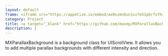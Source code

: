 ```yaml
---
layout: default
frame: <iframe src="https://appetize.io/embed/ae0xzmnbun1vz7e51pbr7v7hxg?device=iphone6s&scale=50&autoplay=true&orientation=portrait&deviceColor=white" width="208px" height="435px" frameborder="0" scrolling="no"></iframe>
category: Project
title: <a target="_blank" href="https://github.com/maxep/MXParallaxBackground"> MXParallaxBackground </a>
description: |
---
```

MXParallaxBackground is a background class for UIScrolView. It allows you to add multiple parallax backgrounds with different intensity and direction.